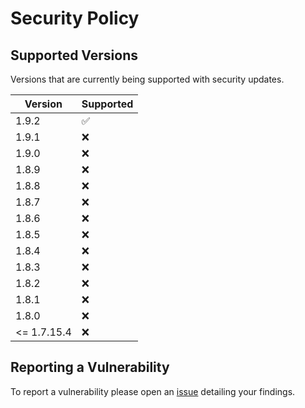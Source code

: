# Security Policy

## Supported Versions
Versions that are currently being supported with security updates.

| Version     | Supported          |
| -------     | ------------------ |
| 1.9.2       | :white_check_mark: |
| 1.9.1       | :x:                |
| 1.9.0       | :x:                |
| 1.8.9       | :x:                |
| 1.8.8       | :x:                |
| 1.8.7       | :x:                |
| 1.8.6       | :x:                |
| 1.8.5       | :x:                |
| 1.8.4       | :x:                |
| 1.8.3       | :x:                |
| 1.8.2       | :x:                |
| 1.8.1       | :x:                |
| 1.8.0       | :x:                |
| <= 1.7.15.4 | :x:                |

## Reporting a Vulnerability

To report a vulnerability please open an [issue](https://github.com/XjSv/Cooked/issues) detailing your findings.
